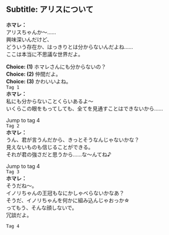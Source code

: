 # 

  
## Subtitle: アリスについて
  
**ホマレ：**  
アリスちゃんか～……  
興味深いんだけど、  
どういう存在か、はっきりとは分からないんだよね……  
ここは本当に不思議な世界だよ。  
  
**Choice: (1)**  ホマレさんにも分からないの？  
**Choice: (2)**  仲間だよ。  
**Choice: (3)**  かわいいよね。  
`Tag 1`  
**ホマレ：**  
私にも分からないことくらいあるよ～  
いくらこの眼をもってしても、全てを見通すことはできないから……  
  
Jump to tag 4  
`Tag 2`  
**ホマレ：**  
うん、君が言うんだから、きっとそうなんじゃないかな？  
見えないものも信じることができる。  
それが君の強さだと思うから……な～んてね♪  
  
Jump to tag 4  
`Tag 3`  
**ホマレ：**  
そうだね～。  
イノリちゃんの王冠もなにかしゃべらないかなあ？  
そうだ、イノリちゃんを何かに組み込んじゃおっか☆  
ってもう、そんな顔しないで。  
冗談だよ。  
  
`Tag 4`  
